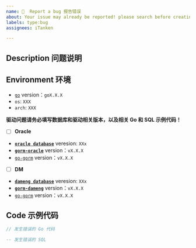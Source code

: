 ```yaml
---
name: 🐛  Report a bug 报告错误
about: Your issue may already be reported! please search before creating one. 您的问题可能已被报告！请在创建之前进行搜索。 🥳
labels: type:bug
assignees: iTanken

---
```


<!-- DON'T CHANGE THE TEMPLATE 请勿修改模板 -->

## Description 问题说明

<!-- Describe the issue 详细描述一下产生的问题 -->

## Environment 环境

<!-- Please replace X with the actual value 请将 X 替换为实际值 -->

- [`go`](https://github.com/golang/go/tags) version：`goX.X.X`
- `os`: `XXX`
- `arch`: `XXX`

<!-- 非数据库驱动问题可删除当前节点的以下内容 -->

**驱动问题请务必填写数据库和驱动相关版本，以及相关 Go 和 SQL 示例代码！**

- [ ] **Oracle**

- [**`oracle database`**](https://endoflife.date/oracle-database) veresion: `XXx`
- [**`gorm-oracle`**](https://github.com/godoes/gorm-oracle/tags) version：`vX.X.X`
- [`go-gorm`](https://github.com/go-gorm/gorm/tags) version：`vX.X.X`

- [ ] **DM**

- [**`dameng database`**](https://eco.dameng.com/download/) veresion: `XXx`
- [**`gorm-dameng`**](https://github.com/godoes/gorm-dameng/tags) version：`vX.X.X`
- [`go-gorm`](https://github.com/go-gorm/gorm/tags) version：`vX.X.X`

## Code 示例代码

<!-- Write the relevant code where the error occurs here 在这里编写发生错误的相关代码，数据库驱动相关问题请补充 SQL 示例 -->

```go
// 发生错误的 Go 代码

```

<!-- 非数据库驱动问题可删除以下代码块 -->

```sql
-- 发生错误的 SQL

```
